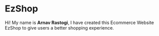 # EzShop

Hi! My name is **Arnav Rastogi**, I have created this Ecommerce Website EzShop to give users a better shopping experience.








